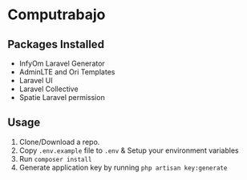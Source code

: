 # Computrabajo

## Packages Installed

- InfyOm Laravel Generator
- AdminLTE and Ori Templates
- Laravel UI
- Laravel Collective
- Spatie Laravel permission

## Usage

1. Clone/Download a repo.
2. Copy `.env.example` file to `.env` & Setup your environment variables
3. Run `composer install`
4. Generate application key by running `php artisan key:generate`
